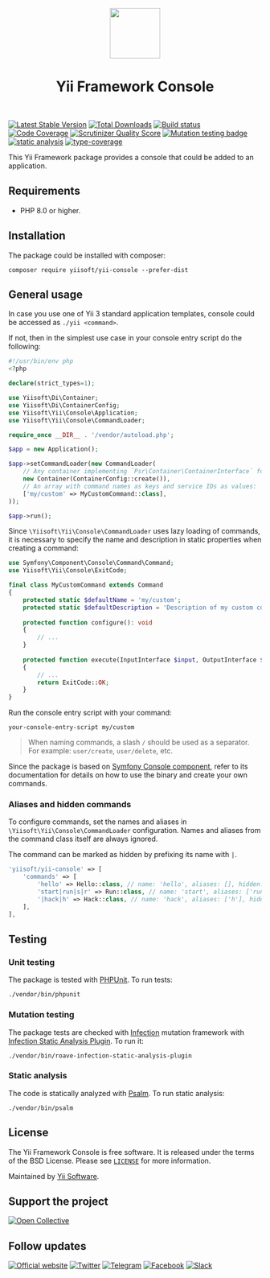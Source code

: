 <p align="center">
    <a href="https://github.com/yiisoft" target="_blank">
        <img src="https://yiisoft.github.io/docs/images/yii_logo.svg" height="100px">
    </a>
    <h1 align="center">Yii Framework Console</h1>
    <br>
</p>

[![Latest Stable Version](https://poser.pugx.org/yiisoft/yii-console/v/stable.png)](https://packagist.org/packages/yiisoft/yii-console)
[![Total Downloads](https://poser.pugx.org/yiisoft/yii-console/downloads.png)](https://packagist.org/packages/yiisoft/yii-console)
[![Build status](https://github.com/yiisoft/yii-console/workflows/build/badge.svg)](https://github.com/yiisoft/yii-console/actions)
[![Code Coverage](https://scrutinizer-ci.com/g/yiisoft/yii-console/badges/coverage.png)](https://scrutinizer-ci.com/g/yiisoft/yii-console/)
[![Scrutinizer Quality Score](https://scrutinizer-ci.com/g/yiisoft/yii-console/badges/quality-score.png)](https://scrutinizer-ci.com/g/yiisoft/yii-console/)
[![Mutation testing badge](https://img.shields.io/endpoint?style=flat&url=https%3A%2F%2Fbadge-api.stryker-mutator.io%2Fgithub.com%2Fyiisoft%2Fyii-console%2Fmaster)](https://dashboard.stryker-mutator.io/reports/github.com/yiisoft/yii-console/master)
[![static analysis](https://github.com/yiisoft/yii-console/workflows/static%20analysis/badge.svg)](https://github.com/yiisoft/yii-console/actions?query=workflow%3A%22static+analysis%22)
[![type-coverage](https://shepherd.dev/github/yiisoft/yii-console/coverage.svg)](https://shepherd.dev/github/yiisoft/yii-console)

This Yii Framework package provides a console that could be added to an application.

## Requirements

- PHP 8.0 or higher.

## Installation

The package could be installed with composer:

```shell
composer require yiisoft/yii-console --prefer-dist
```

## General usage

In case you use one of Yii 3 standard application templates, console could be accessed as `./yii <command>`.

If not, then in the simplest use case in your console entry script do the following:

```php
#!/usr/bin/env php
<?php

declare(strict_types=1);

use Yiisoft\Di\Container;
use Yiisoft\Di\ContainerConfig;
use Yiisoft\Yii\Console\Application;
use Yiisoft\Yii\Console\CommandLoader;

require_once __DIR__ . '/vendor/autoload.php';

$app = new Application();

$app->setCommandLoader(new CommandLoader(
    // Any container implementing `Psr\Container\ContainerInterface` for example:
    new Container(ContainerConfig::create()),
    // An array with command names as keys and service IDs as values:
    ['my/custom' => MyCustomCommand::class],
));

$app->run();
```

Since `\Yiisoft\Yii\Console\CommandLoader` uses lazy loading of commands, it is necessary
to specify the name and description in static properties when creating a command:

```php
use Symfony\Component\Console\Command\Command;
use Yiisoft\Yii\Console\ExitCode;

final class MyCustomCommand extends Command
{
    protected static $defaultName = 'my/custom';
    protected static $defaultDescription = 'Description of my custom command.';
    
    protected function configure(): void
    {
        // ...
    }
    
    protected function execute(InputInterface $input, OutputInterface $output): int
    {
        // ...
        return ExitCode::OK;
    }
}
```

Run the console entry script with your command:

```shell
your-console-entry-script my/custom
```

> When naming commands, a slash `/` should be used as a separator. For example: `user/create`, `user/delete`, etc.


Since the package is based on [Symfony Console component](https://symfony.com/doc/current/components/console.html),
refer to its documentation for details on how to use the binary and create your own commands.

### Aliases and hidden commands

To configure commands, set the names and aliases in `\Yiisoft\Yii\Console\CommandLoader` configuration.
Names and aliases from the command class itself are always ignored.

The command can be marked as hidden by prefixing its name with `|`.


```php
'yiisoft/yii-console' => [
    'commands' => [
        'hello' => Hello::class, // name: 'hello', aliases: [], hidden: false
        'start|run|s|r' => Run::class, // name: 'start', aliases: ['run', 's', 'r'], hidden: false
        '|hack|h' => Hack::class, // name: 'hack', aliases: ['h'], hidden: true
    ],
],
```

## Testing

### Unit testing

The package is tested with [PHPUnit](https://phpunit.de/). To run tests:

```shell
./vendor/bin/phpunit
```

### Mutation testing

The package tests are checked with [Infection](https://infection.github.io/) mutation framework with
[Infection Static Analysis Plugin](https://github.com/Roave/infection-static-analysis-plugin). To run it:

```shell
./vendor/bin/roave-infection-static-analysis-plugin
```

### Static analysis

The code is statically analyzed with [Psalm](https://psalm.dev/). To run static analysis:

```shell
./vendor/bin/psalm
```

## License

The Yii Framework Console is free software. It is released under the terms of the BSD License.
Please see [`LICENSE`](./LICENSE.md) for more information.

Maintained by [Yii Software](https://www.yiiframework.com/).

## Support the project

[![Open Collective](https://img.shields.io/badge/Open%20Collective-sponsor-7eadf1?logo=open%20collective&logoColor=7eadf1&labelColor=555555)](https://opencollective.com/yiisoft)

## Follow updates

[![Official website](https://img.shields.io/badge/Powered_by-Yii_Framework-green.svg?style=flat)](https://www.yiiframework.com/)
[![Twitter](https://img.shields.io/badge/twitter-follow-1DA1F2?logo=twitter&logoColor=1DA1F2&labelColor=555555?style=flat)](https://twitter.com/yiiframework)
[![Telegram](https://img.shields.io/badge/telegram-join-1DA1F2?style=flat&logo=telegram)](https://t.me/yii3en)
[![Facebook](https://img.shields.io/badge/facebook-join-1DA1F2?style=flat&logo=facebook&logoColor=ffffff)](https://www.facebook.com/groups/yiitalk)
[![Slack](https://img.shields.io/badge/slack-join-1DA1F2?style=flat&logo=slack)](https://yiiframework.com/go/slack)

